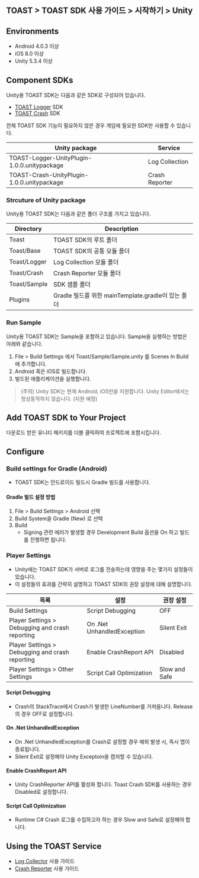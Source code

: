 ## TOAST > TOAST SDK 사용 가이드 > 시작하기 > Unity

## Environments

* Android 4.0.3 이상
* iOS 8.0 이상
* Unity 5.3.4 이상

## Component SDKs

Unity용 TOAST SDK는 다음과 같은 SDK로 구성되어 있습니다.

* [TOAST Logger](./log-collector-unity) SDK
* [TOAST Crash](./crash-reporter-unity) SDK

전체 TOAST SDK 기능이 필요하지 않은 경우 게임에 필요한 SDK만 사용할 수 있습니다.

| Unity package | Service |
| --- | --- |
| TOAST-Logger-UnityPlugin-1.0.0.unitypackage | Log Collection |
| TOAST-Crash-UnityPlugin-1.0.0.unitypackage | Crash Reporter |

### Strcuture of Unity package

Unity용 TOAST SDK는 다음과 같은 폴더 구조를 가지고 있습니다.

| Directory | Description |
|---|---|
| Toast | TOAST SDK의 루트 폴더 |
| Toast/Base | TOAST SDK의 공통 모듈 폴더 |
| Toast/Logger | Log Collection 모듈 폴더 |
| Toast/Crash | Crash Reporter 모듈 폴더 |
| Toast/Sample | SDK 샘플 폴더 |
| Plugins | Gradle 빌드를 위한 mainTemplate.gradle이 있는 폴더 |

### Run Sample

Unity용 TOAST SDK는 Sample을 포함하고 있습니다. Sample을 실행하는 방법은 아래와 같습니다.

1. File > Build Settings 에서 Toast/Sample/Sample.unity 를 Scenes In Build 에 추가합니다.
2. Android 혹은 iOS로 빌드합니다.
3. 빌드된 애플리케이션을 실행합니다.

> (주의) Unity SDK는 현재 Android, iOS만을 지원합니다.
> Unity Editor에서는 정상동작하지 않습니다. (지원 예정)

## Add TOAST SDK to Your Project

다운로드 받은 유니티 패키지를 더블 클릭하여 프로젝트에 포함시킵니다.

## Configure

### Build settings for Gradle (Android)

* TOAST SDK는 안드로이드 빌드시 Gradle 빌드를 사용합니다.

#### Gradle 빌드 설정 방법
1. File > Build Settings > Android 선택
2. Build System을 Gradle (New) 로 선택
3. Build
    - Signing 관련 에러가 발생할 경우 Development Build 옵션을 On 하고 빌드를 진행하면 됩니다.

### Player Settings

* Unity에는 TOAST SDK가 서버로 로그를 전송하는데 영향을 주는 몇가지 설정들이 있습니다.
* 이 설정들의 효과를 간략히 설명하고 TOAST SDK의 권장 설정에 대해 설명합니다.

| 목록 | 설정 | 권장 설정 |
| --- | --- | ----- |
| Build Settings | Script Debugging | OFF |
| Player Settings > Debugging and crash reporting | On .Net UnhandledException | Silent Exit |
| Player Settings > Debugging and crash reporting | Enable CrashReport API | Disabled |
| Player Settings > Other Settings | Script Call Optimization | Slow and Safe |

#### Script Debugging

* Crash의 StackTrace에서 Crash가 발생한 LineNumber를 가져옴니다. Release의 경우 OFF로 설정합니다.

#### On .Net UnhandledException

* On .Net UnhandledException를 Crash로 설정할 경우 예외 발생 시, 즉시 앱이 종료됩니다. 
* Silent Exit로 설정해야 Unity Exceptoin을 캡처할 수 있습니다.

#### Enable CrashReport API

* Unity CrashReporter API를 활성화 합니다. Toast Crash SDK를 사용하는 경우 Disabled로 설정합니다.

#### Script Call Optimization

* Runtime C# Crash 로그를 수집하고자 하는 경우 Slow and Safe로 설정해야 합니다.

## Using the TOAST Service

* [Log Collector](./log-collector-unity) 사용 가이드
* [Crash Reporter](./crash-reporter-unity) 사용 가이드

